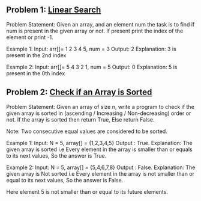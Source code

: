 ## Problem 1: [Linear Search](https://takeuforward.org/data-structure/linear-search-in-c/)

Problem Statement: Given an array, and an element num the task is to find if num is present in the given array or not. If present print the index of the element or print -1.

Example 1:
Input: arr[]= 1 2 3 4 5, num = 3
Output: 2
Explanation: 3 is present in the 2nd index

Example 2:
Input: arr[]= 5 4 3 2 1, num = 5
Output: 0
Explanation: 5 is present in the 0th index



## Problem 2: [Check if an Array is Sorted](https://takeuforward.org/data-structure/check-if-an-array-is-sorted/)

Problem Statement: Given an array of size n, write a program to check if the given array is sorted in (ascending / Increasing / Non-decreasing) order or not. If the array is sorted then return True, Else return False.

Note: Two consecutive equal values are considered to be sorted.

Example 1:
Input:
 N = 5, array[] = {1,2,3,4,5}
Output
: True.
Explanation:
 The given array is sorted i.e Every element in the array is smaller than or equals to its next values, So the answer is True.

Example 2:
Input:
 N = 5, array[] = {5,4,6,7,8}
Output
: False.
Explanation:
 The given array is Not sorted i.e Every element in the array is not smaller than or equal to its next values, So the answer is False.

Here element 5 is not smaller than or equal to its future elements.
